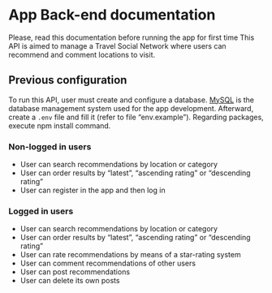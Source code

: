 # App Back-end documentation
Please, read this documentation before running the app for first time
This API is aimed to manage a Travel Social Network where users can recommend and comment locations to visit.

## Previous configuration
To run this API, user must create and configure a database. [MySQL]( https://dev.mysql.com/downloads/installer/) is the database management system used for the app development.  Afterward, create a `.env` file and fill it (refer to  file “env.example”). Regarding packages, execute npm install command. 

### Non-logged in users
-	User can search recommendations by location or category
-	User can order results by “latest”, “ascending rating” or “descending rating”
-	User can register in the app and then log in

### Logged in users
-	User can search recommendations by location or category
-	User can order results by “latest”, “ascending rating” or “descending rating”
-	User can rate recommendations by means of a star-rating system
-	User can comment recommendations of other users
-	User can post recommendations
-	User can delete its own posts

